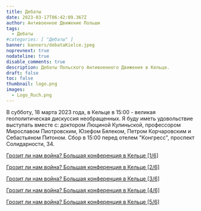 ```yaml
---
title: Дебаты
date: 2023-03-17T06:42:09.367Z
author: Антивоенное Движение Польши
tags:
  - Дебаты
#categories: [ "Дебаты" ]
banner: banners/debataKielce.jpeg
noprevnext: true
nodateline: true
disable_comments: true
description: Дебаты Польского Антивоенного Движения в Кельце.
draft: false
toc: false
thumbnail: logo.png
images:
  - Logo_Ruch.png
---
```


В субботу, 18 марта 2023 года, в Кельце в 15:00 - великая геополитическая дискуссия необращенных. Я буду иметь удовольствие выступать вместе с: доктором Люциной Кулиньской, профессором Мирославом Пиотровским, Юзефом Бялеком, Петром Корчаровским и Себастьяном Питоном. Сбор в 15:00 перед отелем "Конгресс", проспект Солидарности, 34.

[Грозит ли нам война? Большая конференция в Кельце [1/6]](https://www.youtube.com/watch?v=tQMwfJ_-KWE "Грозит ли нам война? Большая конференция в Кельце [1/6]")

[Грозит ли нам война? Большая конференция в Кельце [2/6]](https://www.youtube.com/watch?v=4iCzgZ98NtQ "Грозит ли нам война? Большая конференция в Кельце [2/6]")

[Грозит ли нам война? Большая конференция в Кельце [3/6]](https://www.youtube.com/watch?v=KgMXF0FU6Jw "Грозит ли нам война? Большая конференция в Кельце [3/6]")

[Грозит ли нам война? Большая конференция в Кельце [4/6]](https://www.youtube.com/watch?v=13lwYpm-uno "Грозит ли нам война? Большая конференция в Кельце [4/6]")

[Грозит ли нам война? Большая конференция в Кельце [5/6]](https://www.youtube.com/watch?v=_7PMONnDBLE "Грозит ли нам война? Большая конференция в Кельце [5/6]")

